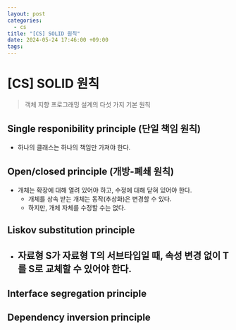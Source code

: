 ```yaml
---
layout: post
categories:
  - cs
title: "[CS] SOLID 원칙"
date: 2024-05-24 17:46:00 +09:00
tags:
---
```

# \[CS] SOLID 원칙

>객체 지향 프로그래밍 설계의 다섯 가지 기본 원칙

## Single responibility principle (단일 책임 원칙)

- 하나의 클래스는 하나의 책임만 가져야 한다.

## Open/closed principle (개방-폐쇄 원칙)

- 개체는 확장에 대해 열려 있어야 하고, 수정에 대해 닫혀 있어야 한다.
	- 개체를 상속 받는 개체는 동작(추상화)은 변경할 수 있다.
	- 하지만, 개체 자체를 수정할 수는 없다.

## Liskov substitution principle

- 자료형 S가 자료형 T의 서브타입일 때, 속성 변경 없이 T를 S로 교체할 수 있어야 한다.
	- 

## Interface segregation principle

## Dependency inversion principle